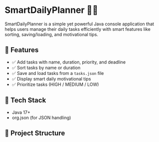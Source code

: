 # SmartDailyPlanner 🧠📅

SmartDailyPlanner is a simple yet powerful Java console application that helps users manage their daily tasks efficiently with smart features like sorting, saving/loading, and motivational tips.

## 🚀 Features

- ✅ Add tasks with name, duration, priority, and deadline
- ✅ Sort tasks by name or duration
- ✅ Save and load tasks from a `tasks.json` file
- ✅ Display smart daily motivational tips
- ✅ Prioritize tasks (HIGH / MEDIUM / LOW)

## 🧰 Tech Stack

- Java 17+
- org.json (for JSON handling)

## 📂 Project Structure


